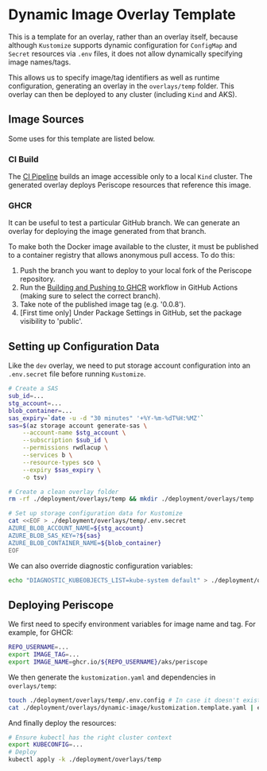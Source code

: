# Dynamic Image Overlay Template

This is a template for an overlay, rather than an overlay itself, because although `Kustomize` supports dynamic configuration for `ConfigMap` and `Secret` resources via `.env` files, it does not allow dynamically specifying image names/tags.

This allows us to specify image/tag identifiers as well as runtime configuration, generating an overlay in the `overlays/temp` folder. This overlay can then be deployed to any cluster (including `Kind` and AKS).

## Image Sources

Some uses for this template are listed below.

### CI Build

The [CI Pipeline](../../../.github/workflows/ci-pipeline.yaml) builds an image accessible only to a local `Kind` cluster. The generated overlay deploys Periscope resources that reference this image.

### GHCR

It can be useful to test a particular GitHub branch. We can generate an overlay for deploying the image generated from that branch.

To make both the Docker image available to the cluster, it must be published to a container registry that allows anonymous pull access. To do this:
1. Push the branch you want to deploy to your local fork of the Periscope repository.
2. Run the [Building and Pushing to GHCR](../../../.github/workflows/build-and-publish.yml) workflow in GitHub Actions (making sure to select the correct branch).
3. Take note of the published image tag (e.g. '0.0.8').
4. [First time only] Under Package Settings in GitHub, set the package visibility to 'public'.

## Setting up Configuration Data

Like the `dev` overlay, we need to put storage account configuration into an `.env.secret` file before running `Kustomize`.

```sh
# Create a SAS
sub_id=...
stg_account=...
blob_container=...
sas_expiry=`date -u -d "30 minutes" '+%Y-%m-%dT%H:%MZ'`
sas=$(az storage account generate-sas \
    --account-name $stg_account \
    --subscription $sub_id \
    --permissions rwdlacup \
    --services b \
    --resource-types sco \
    --expiry $sas_expiry \
    -o tsv)

# Create a clean overlay folder
rm -rf ./deployment/overlays/temp && mkdir ./deployment/overlays/temp

# Set up storage configuration data for Kustomize
cat <<EOF > ./deployment/overlays/temp/.env.secret
AZURE_BLOB_ACCOUNT_NAME=${stg_account}
AZURE_BLOB_SAS_KEY=?${sas}
AZURE_BLOB_CONTAINER_NAME=${blob_container}
EOF
```

We can also override diagnostic configuration variables:

```sh
echo "DIAGNOSTIC_KUBEOBJECTS_LIST=kube-system default" > ./deployment/overlays/temp/.env.config
```

## Deploying Periscope

We first need to specify environment variables for image name and tag. For example, for GHCR:

```sh
REPO_USERNAME=...
export IMAGE_TAG=...
export IMAGE_NAME=ghcr.io/${REPO_USERNAME}/aks/periscope
```

We then generate the `kustomization.yaml` and dependencies in `overlays/temp`:

```sh
touch ./deployment/overlays/temp/.env.config # In case it doesn't exist already
cat ./deployment/overlays/dynamic-image/kustomization.template.yaml | envsubst > ./deployment/overlays/temp/kustomization.yaml
```

And finally deploy the resources:

```sh
# Ensure kubectl has the right cluster context
export KUBECONFIG=...
# Deploy
kubectl apply -k ./deployment/overlays/temp
```
